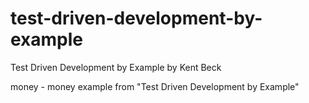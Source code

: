 # test-driven-development-by-example
Test Driven Development by Example by Kent Beck

money - money example from "Test Driven Development by Example"
